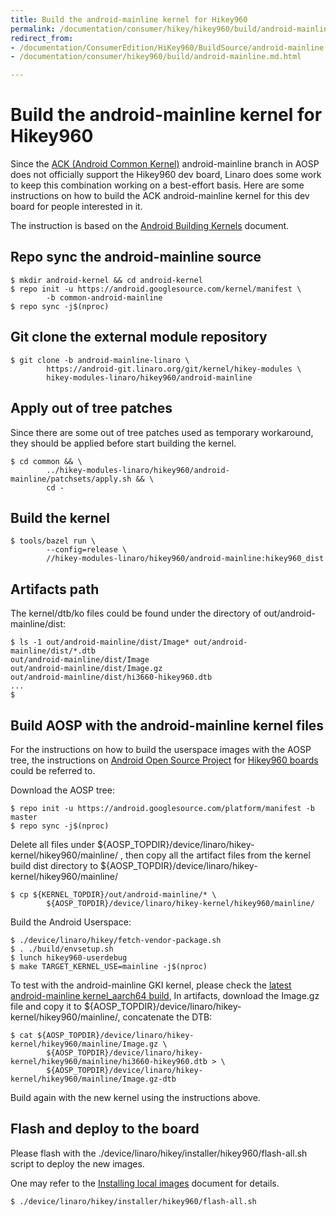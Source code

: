 ```yaml
---
title: Build the android-mainline kernel for Hikey960
permalink: /documentation/consumer/hikey/hikey960/build/android-mainline.md.html
redirect_from:
- /documentation/ConsumerEdition/HiKey960/BuildSource/android-mainline.md.html
- /documentation/consumer/hikey960/build/android-mainline.md.html

---
```

# Build the android-mainline kernel for Hikey960
Since the [ACK (Android Common Kernel)](https://android.googlesource.com/kernel/common/) android-mainline branch in AOSP does not officially support the Hikey960 dev board, Linaro does some work to keep this combination working on a best-effort basis. Here are some instructions on how to build the ACK android-mainline kernel for this dev board for people interested in it.

The instruction is based on the [Android Building Kernels](https://source.android.com/docs/setup/build/building-kernels) document.

## Repo sync the android-mainline source
```shell
$ mkdir android-kernel && cd android-kernel
$ repo init -u https://android.googlesource.com/kernel/manifest \
        -b common-android-mainline
$ repo sync -j$(nproc)
```
## Git clone the external module repository
```shell
$ git clone -b android-mainline-linaro \
        https://android-git.linaro.org/git/kernel/hikey-modules \
        hikey-modules-linaro/hikey960/android-mainline
```

## Apply out of tree patches
Since there are some out of tree patches used as temporary workaround, they should be applied before  start building the kernel.
```shell
$ cd common && \
        ../hikey-modules-linaro/hikey960/android-mainline/patchsets/apply.sh && \
        cd -
```
## Build the kernel
```shell
$ tools/bazel run \
        --config=release \
        //hikey-modules-linaro/hikey960/android-mainline:hikey960_dist
```
## Artifacts path
The kernel/dtb/ko files could be found under the directory of out/android-mainline/dist:

```shell
$ ls -1 out/android-mainline/dist/Image* out/android-mainline/dist/*.dtb
out/android-mainline/dist/Image
out/android-mainline/dist/Image.gz
out/android-mainline/dist/hi3660-hikey960.dtb
...
$
```

## Build AOSP with the android-mainline kernel files
For the instructions on how to build the userspace images with the AOSP tree, the instructions on [Android Open Source Project](http://source.android.com/) for [Hikey960 boards](https://source.android.com/docs/setup/create/devices#960userspace) could be referred to.

Download the AOSP tree:
```shell
$ repo init -u https://android.googlesource.com/platform/manifest -b master
$ repo sync -j$(nproc)
```
Delete all files under ${AOSP_TOPDIR}/device/linaro/hikey-kernel/hikey960/mainline/ , then copy all the artifact files from the kernel build dist directory to ${AOSP_TOPDIR}/device/linaro/hikey-kernel/hikey960/mainline/

```shell
$ cp ${KERNEL_TOPDIR}/out/android-mainline/* \
        ${AOSP_TOPDIR}/device/linaro/hikey-kernel/hikey960/mainline/
```
Build the Android Userspace:
```shell
$ ./device/linaro/hikey/fetch-vendor-package.sh
$ . ./build/envsetup.sh
$ lunch hikey960-userdebug
$ make TARGET_KERNEL_USE=mainline -j$(nproc)
```
To test with the android-mainline GKI kernel, please check the [latest android-mainline kernel_aarch64 build](https://ci.android.com/builds/branches/aosp_kernel-common-android-mainline/grid?), In artifacts, download the Image.gz file and copy it to ${AOSP_TOPDIR}/device/linaro/hikey-kernel/hikey960/mainline/, concatenate the DTB:

```shell
$ cat ${AOSP_TOPDIR}/device/linaro/hikey-kernel/hikey960/mainline/Image.gz \
        ${AOSP_TOPDIR}/device/linaro/hikey-kernel/hikey960/mainline/hi3660-hikey960.dtb > \
        ${AOSP_TOPDIR}/device/linaro/hikey-kernel/hikey960/mainline/Image.gz-dtb
```
Build again with the new kernel using the instructions above.

## Flash and deploy to the board
Please flash with the ./device/linaro/hikey/installer/hikey960/flash-all.sh script to deploy the new images.

One may refer to the [Installing local images](https://source.android.com/docs/setup/create/devices#960fastboot) document for details.

```shell
$ ./device/linaro/hikey/installer/hikey960/flash-all.sh
```
